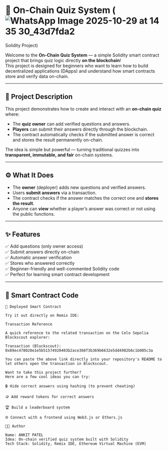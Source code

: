 # 🧠 On-Chain Quiz System (![WhatsApp Image 2025-10-29 at 14 35 30_43d7fda2](https://github.com/user-attachments/assets/277a06be-aaf2-418a-a4fc-a7314c1b870c)
Solidity Project)

Welcome to the **On-Chain Quiz System** — a simple Solidity smart contract project that brings quiz logic directly **on the blockchain**!  
This project is designed for beginners who want to learn how to build decentralized applications (DApps) and understand how smart contracts store and verify data on-chain.  

---

## 📘 Project Description

This project demonstrates how to create and interact with an **on-chain quiz** where:
- The **quiz owner** can add verified questions and answers.
- **Players** can submit their answers directly through the blockchain.
- The contract automatically checks if the submitted answer is correct and stores the result permanently on-chain.

The idea is simple but powerful — turning traditional quizzes into **transparent, immutable, and fair** on-chain systems.

---

## ⚙️ What It Does

- The **owner** (deployer) adds new questions and verified answers.
- Users **submit answers** via a transaction.
- The contract checks if the answer matches the correct one and **stores the result**.
- Anyone can **view** whether a player’s answer was correct or not using the public functions.

---

## ✨ Features

✅ Add questions (only owner access)  
✅ Submit answers directly on-chain  
✅ Automatic answer verification  
✅ Stores who answered correctly  
✅ Beginner-friendly and well-commented Solidity code  
✅ Perfect for learning smart contract development  

---

## 🧩 Smart Contract Code

```solidity
🚀 Deployed Smart Contract

Try it out directly on Remix IDE:

Transaction Reference

A quick reference to the related transaction on the Celo Sepolia Blockscout explorer:

Transaction (Blockscout): 0x89ec478028e1e5b51574920403b2ace368f3b369b6632e5dd4982b6c1b005c3a

You can paste the above link directly into your repository's README to let others open the transaction in Blockscout.

Want to take this project further?
Here are a few cool ideas you can try:

🔒 Hide correct answers using hashing (to prevent cheating)

🪙 Add reward tokens for correct answers

🏆 Build a leaderboard system

🌐 Connect with a frontend using Web3.js or Ethers.js

👨‍💻 Author

Name: ANKIT PATEL
Idea: On-chain verified quiz system built with Solidity
Tech Stack: Solidity, Remix IDE, Ethereum Virtual Machine (EVM)
